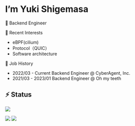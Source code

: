 # I’m Yuki Shigemasa


🤔 Backend Engineer


💬 Recent Interests

- eBPF(cilium)
- Protocol（QUIC）
- Software architecture


🏢 Job History

- 2022/03 - Current Backend Engineer @ CyberAgent, Inc.
- 2021/03 - 2023/01 Backend Engineer @ Oh my teeth


## ⚡ Status

![](https://github-profile-summary-cards.vercel.app/api/cards/profile-details?username=gegeson&theme=solarized)

![](https://github-profile-summary-cards.vercel.app/api/cards/repos-per-language?username=gegeson&theme=solarized)  ![](https://github-profile-summary-cards.vercel.app/api/cards/most-commit-language?username=gegeson&theme=solarized)

